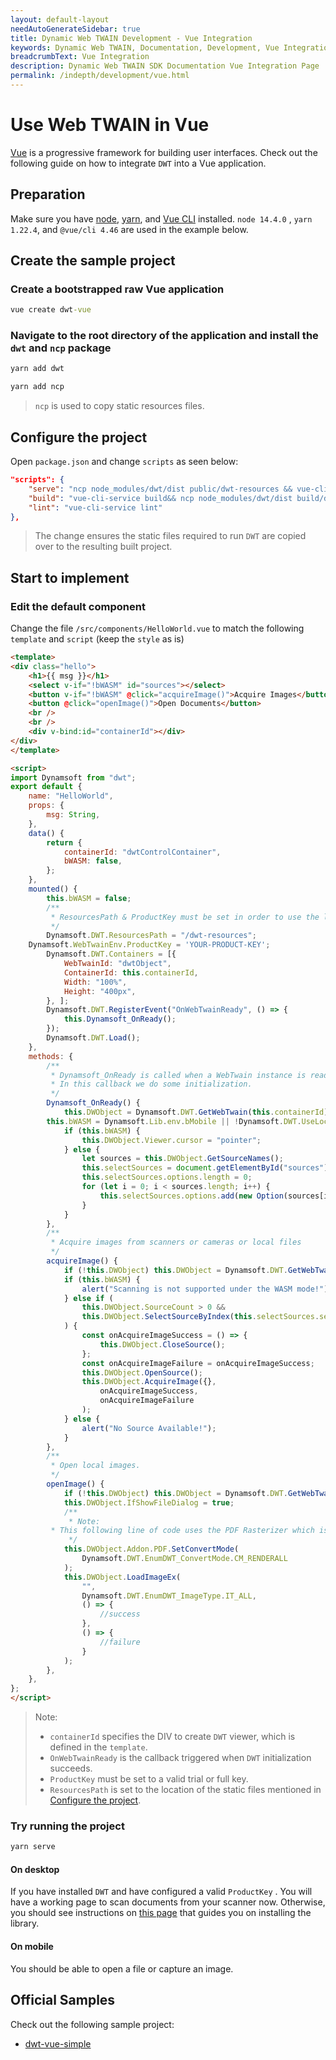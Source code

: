 ```yaml
---
layout: default-layout
needAutoGenerateSidebar: true
title: Dynamic Web TWAIN Development - Vue Integration
keywords: Dynamic Web TWAIN, Documentation, Development, Vue Integration
breadcrumbText: Vue Integration
description: Dynamic Web TWAIN SDK Documentation Vue Integration Page
permalink: /indepth/development/vue.html
---
```


# Use Web TWAIN in Vue

[Vue](https://vuejs.org/) is a progressive framework for building user interfaces. Check out the following guide on how to integrate `DWT` into a Vue application.

## Preparation

Make sure you have [node](https://nodejs.org/), [yarn](https://yarnpkg.com/cli/install), and [Vue CLI](https://cli.vuejs.org/) installed. `node 14.4.0` , `yarn 1.22.4`, and `@vue/cli 4.46` are used in the example below.

## Create the sample project

### Create a bootstrapped raw Vue application

``` cmd
vue create dwt-vue
```

### Navigate to the root directory of the application and install the `dwt` and `ncp` package

``` cmd
yarn add dwt
```

``` cmd
yarn add ncp
```

> `ncp` is used to copy static resources files.

## Configure the project

Open `package.json` and change `scripts` as seen below:

``` json
"scripts": {
    "serve": "ncp node_modules/dwt/dist public/dwt-resources && vue-cli-service serve",
    "build": "vue-cli-service build&& ncp node_modules/dwt/dist build/dwt-resources",
    "lint": "vue-cli-service lint"
},
```

> The change ensures the static files required to run `DWT` are copied over to the resulting built project.

## Start to implement

### Edit the default component

Change the file `/src/components/HelloWorld.vue` to match the following `template` and `script` (keep the `style` as is)

``` html
<template>
<div class="hello">
    <h1>{{ msg }}</h1>
    <select v-if="!bWASM" id="sources"></select>
    <button v-if="!bWASM" @click="acquireImage()">Acquire Images</button>
    <button @click="openImage()">Open Documents</button>
    <br />
    <br />
    <div v-bind:id="containerId"></div>
</div>
</template>

<script>
import Dynamsoft from "dwt";
export default {
    name: "HelloWorld",
    props: {
        msg: String,
    },
    data() {
        return {
            containerId: "dwtControlContainer",
            bWASM: false,
        };
    },
    mounted() {
        this.bWASM = false;
        /**
         * ResourcesPath & ProductKey must be set in order to use the library!
         */
        Dynamsoft.DWT.ResourcesPath = "/dwt-resources";
	Dynamsoft.WebTwainEnv.ProductKey = 'YOUR-PRODUCT-KEY';
        Dynamsoft.DWT.Containers = [{
            WebTwainId: "dwtObject",
            ContainerId: this.containerId,
            Width: "100%",
            Height: "400px",
        }, ];
        Dynamsoft.DWT.RegisterEvent("OnWebTwainReady", () => {
            this.Dynamsoft_OnReady();
        });
        Dynamsoft.DWT.Load();
    },
    methods: {
        /**
         * Dynamsoft_OnReady is called when a WebTwain instance is ready to use.
         * In this callback we do some initialization.
         */
        Dynamsoft_OnReady() {
            this.DWObject = Dynamsoft.DWT.GetWebTwain(this.containerId);
	    this.bWASM = Dynamsoft.Lib.env.bMobile || !Dynamsoft.DWT.UseLocalService;
            if (this.bWASM) {
                this.DWObject.Viewer.cursor = "pointer";
            } else {
                let sources = this.DWObject.GetSourceNames();
                this.selectSources = document.getElementById("sources");
                this.selectSources.options.length = 0;
                for (let i = 0; i < sources.length; i++) {
                    this.selectSources.options.add(new Option(sources[i], i.toString()));
                }
            }
        },
        /**
         * Acquire images from scanners or cameras or local files
         */
        acquireImage() {
            if (!this.DWObject) this.DWObject = Dynamsoft.DWT.GetWebTwain();
            if (this.bWASM) {
                alert("Scanning is not supported under the WASM mode!");
            } else if (
                this.DWObject.SourceCount > 0 &&
                this.DWObject.SelectSourceByIndex(this.selectSources.selectedIndex)
            ) {
                const onAcquireImageSuccess = () => {
                    this.DWObject.CloseSource();
                };
                const onAcquireImageFailure = onAcquireImageSuccess;
                this.DWObject.OpenSource();
                this.DWObject.AcquireImage({},
                    onAcquireImageSuccess,
                    onAcquireImageFailure
                );
            } else {
                alert("No Source Available!");
            }
        },
        /**
         * Open local images.
         */
        openImage() {
            if (!this.DWObject) this.DWObject = Dynamsoft.DWT.GetWebTwain();
            this.DWObject.IfShowFileDialog = true;
            /**
             * Note:
	     * This following line of code uses the PDF Rasterizer which is an extra add-on that is licensed seperately
             */
            this.DWObject.Addon.PDF.SetConvertMode(
                Dynamsoft.DWT.EnumDWT_ConvertMode.CM_RENDERALL
            );
            this.DWObject.LoadImageEx(
                "",
                Dynamsoft.DWT.EnumDWT_ImageType.IT_ALL,
                () => {
                    //success
                },
                () => {
                    //failure
                }
            );
        },
    },
};
</script>
```

> Note:
> * `containerId` specifies the DIV to create `DWT` viewer, which is defined in the `template`.
> * `OnWebTwainReady` is the callback triggered when `DWT` initialization succeeds.
> * `ProductKey` must be set to a valid trial or full key.
> * `ResourcesPath` is set to the location of the static files mentioned in [Configure the project](#configure-the-project).

### Try running the project

``` cmd
yarn serve
```

#### On desktop

If you have installed `DWT` and have configured a valid `ProductKey` . You will have a working page to scan documents from your scanner now. Otherwise, you should see instructions on [this page]({{site.indepth}}features/initialize.html#installation-of-the-dynamsoft-service) that guides you on installing the library.

#### On mobile

You should be able to open a file or capture an image.

## Official Samples

Check out the following sample project:

* [dwt-vue-simple](https://github.com/dynamsoft-dwt/dwt-vue-simple)

<!--* [dwt-vue-advanced](https://github.com/dynamsoft-dwt/dwt-vue-advanced)-->
